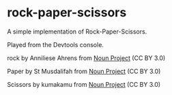 # rock-paper-scissors
A simple implementation of Rock-Paper-Scissors.

Played from the Devtools console.

rock by Anniliese Ahrens from <a href="https://thenounproject.com/browse/icons/term/rock/" target="_blank" title="rock Icons">Noun Project</a> (CC BY 3.0)

Paper by St Musdalifah from <a href="https://thenounproject.com/browse/icons/term/paper/" target="_blank" title="Paper Icons">Noun Project</a> (CC BY 3.0)

Scissors by kumakamu from <a href="https://thenounproject.com/browse/icons/term/scissors/" target="_blank" title="Scissors Icons">Noun Project</a> (CC BY 3.0)